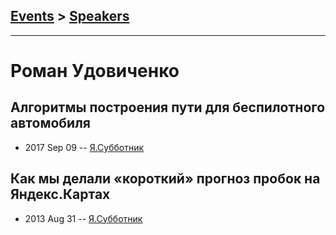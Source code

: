 ## [Events](../README.md) > [Speakers](../speakers.md)
---

# Роман Удовиченко

## Алгоритмы построения пути для беспилотного автомобиля
- 2017 Sep 09 -- [Я.Субботник](https://events.yandex.ru/lib/talks/4927/)    
## Как мы делали «короткий» прогноз пробок на Яндекс.Картах
- 2013 Aug 31 -- [Я.Субботник](https://events.yandex.ru/lib/talks/1053/)    
